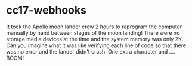 # cc17-webhooks
It took the Apollo moon lander crew 2 hours to reprogram the computer manually by hand between stages of the moon landing!
There were no storage media devices at the time and the system memory was only 2K.
Can you imagine what it was like verifying each line of code so that there was no error and the lander didn't crash.
One extra character and .... BOOM!
